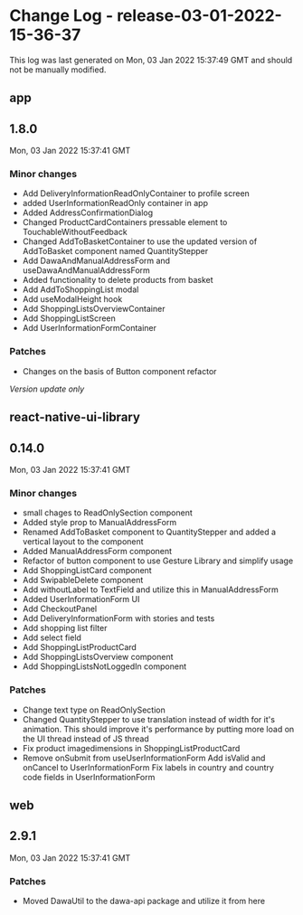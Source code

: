 # Change Log - release-03-01-2022-15-36-37

This log was last generated on Mon, 03 Jan 2022 15:37:49 GMT and should not be manually modified.

## app
## 1.8.0
Mon, 03 Jan 2022 15:37:41 GMT

### Minor changes

- Add DeliveryInformationReadOnlyContainer to profile screen
- added UserInformationReadOnly container in app
- Added AddressConfirmationDialog
- Changed ProductCardContainers pressable element to TouchableWithoutFeedback
- Changed AddToBasketContainer to use the updated version of AddToBasket component named QuantityStepper
- Add DawaAndManualAddressForm and useDawaAndManualAddressForm
- Added functionality to delete products from basket
- Add AddToShoppingList modal
- Add useModalHeight hook
- Add ShoppingListsOverviewContainer 
- Add ShoppingListScreen 
- Add UserInformationFormContainer

### Patches

- Changes on the basis of Button component refactor

_Version update only_

## react-native-ui-library
## 0.14.0
Mon, 03 Jan 2022 15:37:41 GMT

### Minor changes

- small chages to ReadOnlySection component
- Added style prop to ManualAddressForm
- Renamed AddToBasket component to QuantityStepper and added a vertical layout to the component
- Added ManualAddressForm component
- Refactor of button component to use Gesture Library and simplify usage
- Add ShoppingListCard component
- Add SwipableDelete component
- Add withoutLabel to TextField and utilize this in ManualAddressForm
- Added UserInformationForm UI
- Add CheckoutPanel
- Add DeliveryInformationForm with stories and tests
- Add shopping list filter
- Add select field
- Add ShoppingListProductCard
- Add ShoppingListsOverview component
- Add ShoppingListsNotLoggedIn component

### Patches

- Change text type on ReadOnlySection
- Changed QuantityStepper to use translation instead of width for it's animation. This should improve it's performance by putting more load on the UI thread instead of JS thread
- Fix product imagedimensions in ShoppingListProductCard
- Remove onSubmit from useUserInformationForm
 Add isValid and onCancel to UserInformationForm
 Fix labels in country and country code fields in UserInformationForm

## web
## 2.9.1
Mon, 03 Jan 2022 15:37:41 GMT

### Patches

- Moved DawaUtil to the dawa-api package and utilize it from here

